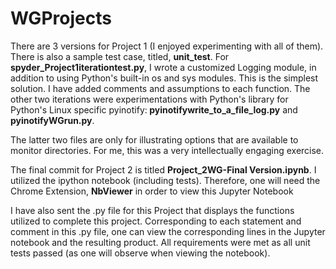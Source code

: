 # WGProjects

<p>There are 3 versions for Project 1 (I enjoyed experimenting with all of them). There is also a sample test case, titled, <b>unit_test</b>. For <b>spyder_Project1iterationtest.py</b>, I wrote a customized Logging module, in addition to using Python's built-in os and sys modules. This is the simplest solution. I have added comments and assumptions to each function. The other two iterations were experimentations with Python's library for Python's Linux specific pyinotify:<b> pyinotifywrite_to_a_file_log.py</b> and <b>pyinotifyWGrun.py</b>.</p>

<p>The latter two files are only for illustrating options that are available to monitor directories. For me, this was a very intellectually engaging exercise.</p> 

<p>The final commit for Project 2 is titled <b>Project_2WG-Final Version.ipynb</b>. I utilized the ipython notebook (including tests). Therefore, one will need the Chrome Extension, <b> NbViewer</b> in order to view this Jupyter Notebook</p>

<p>I have also sent the .py file for this Project that displays the functions utilized to complete this project. Corresponding to each statement and comment in this .py file, one can view the corresponding lines in the Jupyter notebook and the resulting product. All requirements were met as all unit tests passed (as one will observe when viewing the notebook).</p>

